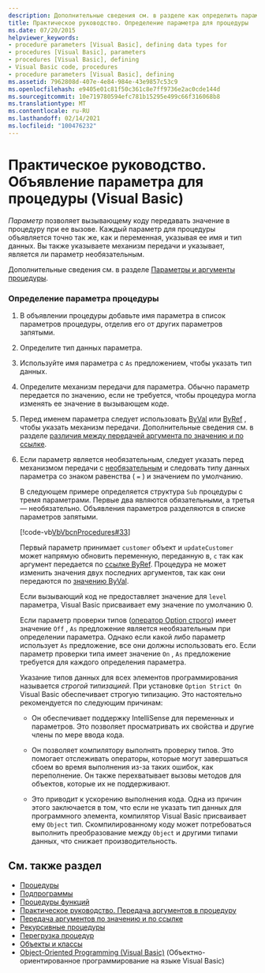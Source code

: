 ```yaml
---
description: Дополнительные сведения см. в разделе как определить параметр для процедуры (Visual Basic).
title: Практическое руководство. Определение параметра для процедуры
ms.date: 07/20/2015
helpviewer_keywords:
- procedure parameters [Visual Basic], defining data types for
- procedures [Visual Basic], parameters
- procedures [Visual Basic], defining
- Visual Basic code, procedures
- procedure parameters [Visual Basic], defining
ms.assetid: 7962808d-407e-4e84-984e-43e9857c53c9
ms.openlocfilehash: e9405e01c81f50c361c8e7ff9736e2ac0cde144d
ms.sourcegitcommit: 10e719780594efc781b15295e499c66f316068b8
ms.translationtype: MT
ms.contentlocale: ru-RU
ms.lasthandoff: 02/14/2021
ms.locfileid: "100476232"
---
```

# <a name="how-to-define-a-parameter-for-a-procedure-visual-basic"></a>Практическое руководство. Объявление параметра для процедуры (Visual Basic)

*Параметр* позволяет вызывающему коду передавать значение в процедуру при ее вызове. Каждый параметр для процедуры объявляется точно так же, как и переменная, указывая ее имя и тип данных. Вы также указываете механизм передачи и указывает, является ли параметр необязательным.  
  
 Дополнительные сведения см. в разделе [Параметры и аргументы процедуры](./procedure-parameters-and-arguments.md).  
  
### <a name="to-define-a-procedure-parameter"></a>Определение параметра процедуры  
  
1. В объявлении процедуры добавьте имя параметра в список параметров процедуры, отделив его от других параметров запятыми.  
  
2. Определите тип данных параметра.  
  
3. Используйте имя параметра с `As` предложением, чтобы указать тип данных.  
  
4. Определите механизм передачи для параметра. Обычно параметр передается по значению, если не требуется, чтобы процедура могла изменять ее значение в вызывающем коде.  
  
5. Перед именем параметра следует использовать [ByVal](../../../language-reference/modifiers/byval.md) или [ByRef](../../../language-reference/modifiers/byref.md) , чтобы указать механизм передачи. Дополнительные сведения см. в разделе [различия между передачей аргумента по значению и по ссылке](./differences-between-passing-an-argument-by-value-and-by-reference.md).  
  
6. Если параметр является необязательным, следует указать перед механизмом передачи с [необязательным](../../../language-reference/modifiers/optional.md) и следовать типу данных параметра со знаком равенства ( `=` ) и значением по умолчанию.  
  
     В следующем примере определяется структура `Sub` процедуры с тремя параметрами. Первые два являются обязательными, а третья — необязательно. Объявления параметров разделяются в списке параметров запятыми.  
  
     [!code-vb[VbVbcnProcedures#33](~/samples/snippets/visualbasic/VS_Snippets_VBCSharp/VbVbcnProcedures/VB/Class1.vb#33)]  
  
     Первый параметр принимает `customer` объект и `updateCustomer` может напрямую обновить переменную, переданную в, `c` так как аргумент передается по [ссылке ByRef](../../../language-reference/modifiers/byref.md). Процедура не может изменить значения двух последних аргументов, так как они передаются по [значению ByVal](../../../language-reference/modifiers/byval.md).  
  
     Если вызывающий код не предоставляет значение для `level` параметра, Visual Basic присваивает ему значение по умолчанию 0.  
  
     Если параметр проверки типов ([оператор Option строго](../../../language-reference/statements/option-strict-statement.md)) имеет значение `Off` , `As` предложение является необязательным при определении параметра. Однако если какой либо параметр использует `As` предложение, все они должны использовать его. Если параметр проверки типа имеет значение `On` , `As` предложение требуется для каждого определения параметра.  
  
     Указание типов данных для всех элементов программирования называется *строгой типизацией*. При установке `Option Strict On` Visual Basic обеспечивает строгую типизацию. Это настоятельно рекомендуется по следующим причинам:  
  
    - Он обеспечивает поддержку IntelliSense для переменных и параметров. Это позволяет просматривать их свойства и другие члены по мере ввода кода.  
  
    - Он позволяет компилятору выполнять проверку типов. Это помогает отслеживать операторы, которые могут завершаться сбоем во время выполнения из-за таких ошибок, как переполнение. Он также перехватывает вызовы методов для объектов, которые их не поддерживают.  
  
    - Это приводит к ускорению выполнения кода. Одна из причин этого заключается в том, что если не указать тип данных для программного элемента, компилятор Visual Basic присваивает ему `Object` тип. Скомпилированному коду может потребоваться выполнить преобразование между `Object` и другими типами данных, что снижает производительность.  
  
## <a name="see-also"></a>См. также раздел

- [Процедуры](./index.md)
- [Подпрограммы](./sub-procedures.md)
- [Процедуры функций](./function-procedures.md)
- [Практическое руководство. Передача аргументов в процедуру](./how-to-pass-arguments-to-a-procedure.md)
- [Передача аргументов по значению и по ссылке](./passing-arguments-by-value-and-by-reference.md)
- [Рекурсивные процедуры](./recursive-procedures.md)
- [Перегрузка процедур](./procedure-overloading.md)
- [Объекты и классы](../objects-and-classes/index.md)
- [Object-Oriented Programming (Visual Basic)](../../concepts/object-oriented-programming.md) (Объектно-ориентированное программирование на языке Visual Basic)
